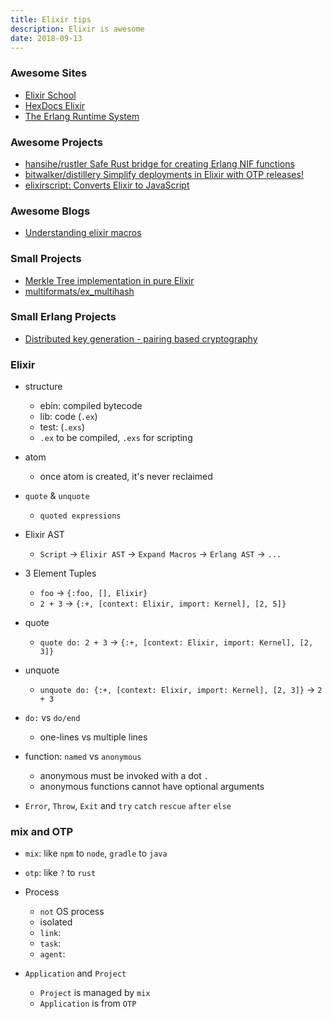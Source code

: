 ```yaml
---
title: Elixir tips
description: Elixir is awesome
date: 2018-09-13
---
```


### Awesome Sites

* [Elixir School](https://elixirschool.com)
* [HexDocs Elixir](https://hexdocs.pm/elixir/Kernel.html)
* [The Erlang Runtime System](https://happi.github.io/theBeamBook)

### Awesome Projects

* [hansihe/rustler Safe Rust bridge for creating Erlang NIF functions](https://github.com/hansihe/rustler)
* [bitwalker/distillery Simplify deployments in Elixir with OTP releases!](https://github.com/bitwalker/distillery)
* [elixirscript: Converts Elixir to JavaScript](https://github.com/elixirscript/elixirscript)

### Awesome Blogs

* [Understanding elixir macros](https://hackernoon.com/understanding-elixir-macros-3464e141434c)

### Small Projects

* [Merkle Tree implementation in pure Elixir](https://github.com/yosriady/merkle_tree)
* [multiformats/ex_multihash](https://github.com/multiformats/ex_multihash)

### Small Erlang Projects

* [Distributed key generation - pairing based cryptography](https://github.com/helium/erlang-dkg)

### Elixir

* structure
  - ebin: compiled bytecode
  - lib: code (`.ex`)
  - test: (`.exs`)
  - `.ex` to be compiled, `.exs` for scripting

* atom
  - once atom is created, it's never reclaimed

* `quote` & `unquote`
  - `quoted expressions`

* Elixir AST
  - `Script` -> `Elixir AST` -> `Expand Macros` -> `Erlang AST` -> `...`

* 3 Element Tuples
  - `foo` -> `{:foo, [], Elixir}`
  - `2 + 3` -> `{:+, [context: Elixir, import: Kernel], [2, 5]}`

* quote
  - `quote do: 2 + 3` -> `{:+, [context: Elixir, import: Kernel], [2, 3]}`

* unquote
  - `unquote do: {:+, [context: Elixir, import: Kernel], [2, 3]}` -> `2 + 3`

* `do:` vs `do/end`
  - one-lines vs multiple lines

* function: `named` vs `anonymous`
  - anonymous must be invoked with a dot `.`
  - anonymous functions cannot have optional arguments

* `Error`, `Throw`, `Exit` and `try` `catch` `rescue` `after` `else`

### mix and OTP

* `mix`: like `npm` to `node`, `gradle` to `java`
* `otp`: like `?` to `rust`

* Process
  - `not` OS process
  - isolated
  - `link`:
  - `task`:
  - `agent`:

* `Application` and `Project`
  - `Project` is managed by `mix`
  - `Application` is from `OTP`
